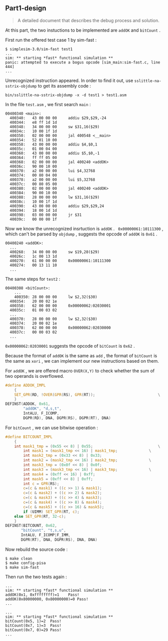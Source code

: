## Part1-design

> A detailed document that describes the debug process and solution.

At this part, the two instuctions to be implemented are `addOK` and `bitCount` .

First run the offered test case 1 by sim-fast :

```
$ simplesim-3.0/sim-fast test1
...
sim: ** starting *fast* functional simulation **
panic: attempted to execute a bogus opcode [sim_main:sim-fast.c, line 444]
...
```

Unrecognized instruction appeared. In order to find it out, use `sslittle-na-sstrix-objdump` to get its assembly code :

```
bin/sslittle-na-sstrix-objdump -x -d test1 > test1.asm
```

In the file `test.asm` , we first search `main` :

```assembly
00400340 <main>:
  400340:	43 00 00 00 	addiu $29,$29,-24
  400344:	e8 ff 1d 1d 
  400348:	34 00 00 00 	sw $31,16($29)
  40034c:	10 00 1f 1d 
  400350:	02 00 00 00 	jal 400548 <__main>
  400354:	52 01 10 00 
  400358:	43 00 00 00 	addiu $4,$0,1
  40035c:	01 00 04 00 
  400360:	43 00 00 00 	addiu $5,$0,-1
  400364:	ff ff 05 00 
  400368:	02 00 00 00 	jal 400240 <addOK>
  40036c:	90 00 10 00 
  400370:	a2 00 00 00 	lui $4,32768
  400374:	00 80 04 00 
  400378:	a2 00 00 00 	lui $5,32768
  40037c:	00 80 05 00 
  400380:	02 00 00 00 	jal 400240 <addOK>
  400384:	90 00 10 00 
  400388:	28 00 00 00 	lw $31,16($29)
  40038c:	10 00 1f 1d 
  400390:	43 00 00 00 	addiu $29,$29,24
  400394:	18 00 1d 1d 
  400398:	03 00 00 00 	jr $31
  40039c:	00 00 00 1f 
```

Now we know the unrecognized insrtuction is `addOK` . ` 0x00000061:10111300` , which can't be parsed by `objdump` , suggests the opcode of `addOK` is `0x61` .

```assembly
00400240 <addOK>:
  ...
  400268:	34 00 00 00 	sw $19,28($29)
  40026c:	1c 00 13 1d 
  400270:	61 00 00 00 	0x00000061:10111300
  400274:	00 13 11 10 
  ...
```

The same steps for `test2` :

```assembly
00400308 <bitCount>:
	...
	400350:	28 00 00 00 	lw $2,32($30)
  400354:	20 00 02 1e 
  400358:	62 00 00 00 	0x00000062:02030001
  40035c:	01 00 03 02 
  ...
  400370:	28 00 00 00 	lw $2,32($30)
  400374:	20 00 02 1e 
  400378:	62 00 00 00 	0x00000062:02030000
  40037c:	00 00 03 02 
  ...
```

`0x00000062:02030001` suggests the opcode of `bitCount` is `0x62` .

Because the format of `addOK` is the same as `add` , the format of `bitCount` is the same as `xori` , we can implement our new instructions based on them.



For `addOK` , we are offered macro `OVER(X,Y)` to check whether the sum of two operands is overflowed.

```c
#define ADDOK_IMPL																		\
	{																										\
  	SET_GPR(RD, !OVER(GPR(RS), GPR(RT));							\
	}
DEFINST(ADDOK, 0x61,
        "addOK", "d,s,t",
        IntALU, F_ICOMP,
        DGPR(RD), DNA, DGPR(RS), DGPR(RT), DNA)
```

For `bitCount` , we can use bitwise operation :

```c
#define BITCOUNT_IMPL																	\
	{																										\
    int mask1_tmp = (0x55 << 8) | 0x55;								\
		int mask1 = (mask1_tmp << 16) | mask1_tmp;				\
		int mask2_tmp = (0x33 << 8) | 0x33;								\
		int mask2 = (mask2_tmp << 16) | mask2_tmp;				\
		int mask3_tmp = (0x0f << 8) | 0x0f;								\
		int mask3 = (mask3_tmp << 16) | mask3_tmp;				\
		int mask4 = (0xff << 16) | 0xff;									\
		int mask5 = (0xff << 8) | 0xff;										\
		int c = GPR(RS);																	\
		c=(c & mask1) + ((c >> 1) & mask1);								\
		c=(c & mask2) + ((c >> 2) & mask2);								\
		c=(c & mask3) + ((c >> 4) & mask3);								\
		c=(c & mask4) + ((c >> 8) & mask4);								\
		c=(c & mask5) + ((c >> 16) & mask5);							\
		if (UIMM) SET_GPR(RT, c);													\
    else SET_GPR(RT, 32-c);														\
	}
DEFINST(BITCOUNT, 0x62,
       "bitCount", "t,s,u",
       IntALU, F_ICOMP|F_IMM,
       DGPR(RT), DNA, DGPR(RS), DNA, DNA)
```

Now rebuild the source code :

```
$ make clean
$ make config-pisa
$ make sim-fast
```

Then run the two tests again :

```
...
sim: ** starting *fast* functional simulation **
addOK(0x1, 0xffffffff)=1	Pass!
addOK(0x80000000, 0x80000000)=0	Pass!
...

...
sim: ** starting *fast* functional simulation **
bitCount(0x5, 1)=2	Pass!
bitCount(0x7, 1)=3	Pass!
bitCount(0x7, 0)=29	Pass!
...
```


